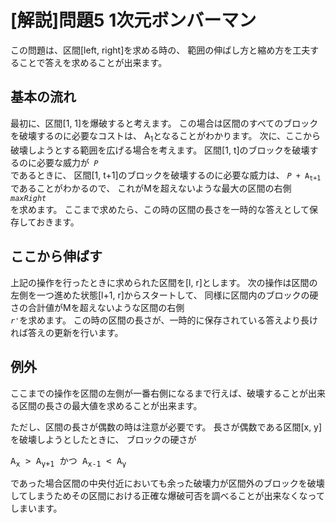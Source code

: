 # [解説]問題5 1次元ボンバーマン

この問題は、区間[left, right]を求める時の、
範囲の伸ばし方と縮め方を工夫することで答えを求めることが出来ます。

## 基本の流れ
最初に、区間[1, 1]を爆破すると考えます。
この場合は区間のすべてのブロックを破壊するのに必要なコストは、
A<sub>1</sub>となることがわかります。
次に、ここから破壊しようとする範囲を広げる場合を考えます。
区間[1, t]のブロックを破壊するのに必要な威力が<code> *P* </code>であるときに、
区間[1, t+1]のブロックを破壊するのに必要な威力は、
<code>*P* + A<sub>t+1</sub></code>であることがわかるので、
これがMを超えないような最大の区間の右側<code>　*maxRight* </code>を求めます。
ここまで求めたら、この時の区間の長さを一時的な答えとして保存しておきます。

## ここから伸ばす
上記の操作を行ったときに求められた区間を[l, r]とします。
次の操作は区間の左側を一つ進めた状態[l+1, r]からスタートして、
同様に区間内のブロックの硬さの合計値がMを超えないような区間の右側<code> *r'*</code>を求めます。
この時の区間の長さが、一時的に保存されている答えより長ければ答えの更新を行います。

## 例外
ここまでの操作を区間の左側が一番右側になるまで行えば、破壊することが出来る区間の長さの最大値を求めることが出来ます。

ただし、区間の長さが偶数の時は注意が必要です。
長さが偶数である区間[x, y]を破壊しようとしたときに、
ブロックの硬さが
<pre>
A<sub>x</sub> > A<sub>y+1</sub> かつ A<sub>x-1</sub> < A<sub>y</sub>
</pre>
であった場合区間の中央付近においても余った破壊力が区間外のブロックを破壊してしまうためその区間における正確な爆破可否を調べることが出来なくなってしまいます。